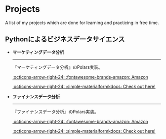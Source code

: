 # Projects

A list of my projects which are done for learning and practicing in free time.


## Pythonによるビジネスデータサイエンス

<div class="grid cards" markdown>

- **マーケティングデータ分析**

    ---

    『マーケティングデータ分析』のPolars実装。

    [:octicons-arrow-right-24: :fontawesome-brands-amazon: Amazon](https://www.amazon.co.jp/dp/4254129130)

    [:octicons-arrow-right-24: :simple-materialformkdocs: Check out here!](https://yonesuke.github.io/maketing_data_science/)

- **ファイナンスデータ分析**

    ---

    『ファイナンスデータ分析』のPolars実装。

    [:octicons-arrow-right-24: :fontawesome-brands-amazon: Amazon](https://www.amazon.co.jp/dp/4254129149)

    [:octicons-arrow-right-24: :simple-materialformkdocs: Check out here!](https://yonesuke.github.io/finance_data_analysis/)

</div>